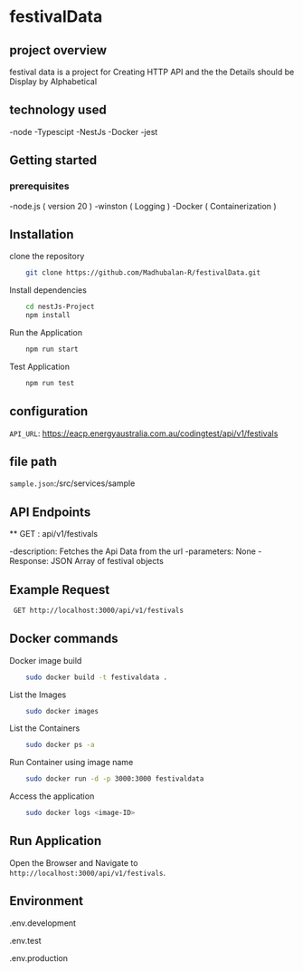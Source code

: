 # festivalData

## project overview

festival data is a project for Creating HTTP API and the the Details should be Display by Alphabetical

## technology used

-node
-Typescipt
-NestJs
-Docker
-jest

## Getting started

### prerequisites

-node.js ( version 20 )
-winston ( Logging )
-Docker ( Containerization )

## Installation

clone the repository

```bash
    git clone https://github.com/Madhubalan-R/festivalData.git
```
Install dependencies

```bash
    cd nestJs-Project
    npm install
```

Run the Application

```bash 
    npm run start
```
Test Application

```bash
    npm run test
```

## configuration

`API_URL`: https://eacp.energyaustralia.com.au/codingtest/api/v1/festivals

## file path

`sample.json`:/src/services/sample

## API Endpoints

** GET : api/v1/festivals

  -description: Fetches the Api Data from the url 
  -parameters: None
  -Response: JSON Array of festival objects

## Example Request

``` bash
 GET http://localhost:3000/api/v1/festivals
```

## Docker commands

Docker image build

```bash
    sudo docker build -t festivaldata .
```

List the Images

```bash
    sudo docker images
```
List the Containers

```bash
    sudo docker ps -a
```
Run Container using image name

```bash
    sudo docker run -d -p 3000:3000 festivaldata
```
Access the application

```bash
    sudo docker logs <image-ID>
```

## Run Application

Open the Browser and Navigate to `http://localhost:3000/api/v1/festivals`.


## Environment

.env.development

.env.test

.env.production